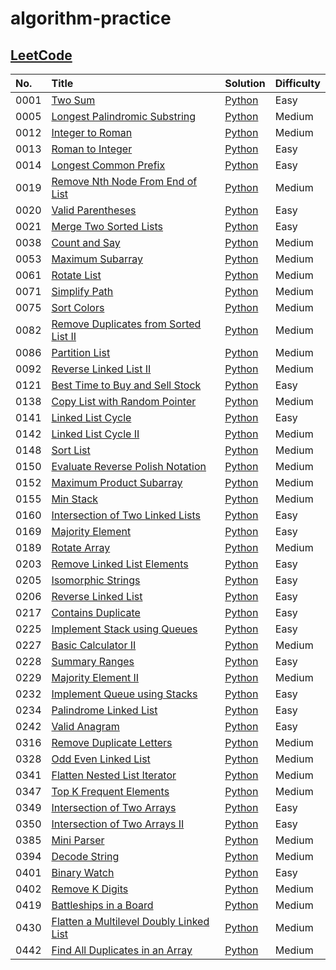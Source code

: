# algorithm-practice

## [LeetCode](https://leetcode.com/)

| No.  | Title                                                                                                             | Solution                                                                                                       | Difficulty |
| :--- | :---------------------------------------------------------------------------------------------------------------- | :------------------------------------------------------------------------------------------------------------- | :--------- |
| 0001 | [Two Sum](https://leetcode.com/problems/two-sum/)                                                                 | [Python](./leetcode/python/0001-Two-Sum/TwoSum.py)                                                             | Easy       |
| 0005 | [Longest Palindromic Substring](https://leetcode.com/problems/longest-palindromic-substring/)                     | [Python](./leetcode/python/0005-Longest-Palindromic-Substring/LongestPalindromicSubstring.py)                  | Medium     |
| 0012 | [Integer to Roman](https://leetcode.com/problems/integer-to-roman/)                                               | [Python](./leetcode/python/0012-Integer-to-Roman/IntegertoRoman.py)                                            | Medium     |
| 0013 | [Roman to Integer](https://leetcode.com/problems/roman-to-integer/)                                               | [Python](./leetcode/python/0013-Roman-to-Integer/RomantoInteger.py)                                            | Easy       |
| 0014 | [Longest Common Prefix](https://leetcode.com/problems/longest-common-prefix/)                                     | [Python](./leetcode/python/0014-Longest-Common-Prefix/LongestCommonPrefix.py)                                  | Easy       |
| 0019 | [Remove Nth Node From End of List](https://leetcode.com/problems/remove-nth-node-from-end-of-list/)               | [Python](./leetcode/python/0019-Remove-Nth-Node-From-End-of-List/RemoveNthNodeFromEndofList.py)                | Medium     |
| 0020 | [Valid Parentheses](https://leetcode.com/problems/valid-parentheses/)                                             | [Python](./leetcode/python/0020-Valid-Parentheses/ValidParentheses.py)                                         | Easy       |
| 0021 | [Merge Two Sorted Lists](https://leetcode.com/problems/merge-two-sorted-lists/)                                   | [Python](./leetcode/python/0021-Merge-Two-Sorted-Lists/MergeTwoSortedLists.py)                                 | Easy       |
| 0038 | [Count and Say](https://leetcode.com/problems/count-and-say/)                                                     | [Python](./leetcode/python/0038-Count-and-Say/CountandSay.py)                                                  | Medium     |
| 0053 | [Maximum Subarray](https://leetcode.com/problems/maximum-subarray/)                                               | [Python](./leetcode/python/0053-Maximum-Subarray/ＭaximumSubarray.py)                                          | Medium     |
| 0061 | [Rotate List](https://leetcode.com/problems/rotate-list/)                                                         | [Python](./leetcode/python/0061-Rotate-List/RotateList.py)                                                     | Medium     |
| 0071 | [Simplify Path](https://leetcode.com/problems/simplify-path/)                                                     | [Python](./leetcode/python/0071-Simplify-Path/SimplifyPath.py)                                                 | Medium     |
| 0075 | [Sort Colors](https://leetcode.com/problems/sort-colors/)                                                         | [Python](./leetcode/python/0075-Sort-Colors/SortColors.py)                                                     | Medium     |
| 0082 | [Remove Duplicates from Sorted List II](https://leetcode.com/problems/remove-duplicates-from-sorted-list-ii/)     | [Python](./leetcode/python/0082-Remove-Duplicates-from-Sorted-List-II/RemoveDuplicatesfromSortedListII.py)     | Medium     |
| 0086 | [Partition List](https://leetcode.com/problems/partition-list/)                                                   | [Python](./leetcode/python/0086-Partition-List/PartitionList.py)                                               | Medium     |
| 0092 | [Reverse Linked List II](https://leetcode.com/problems/reverse-linked-list-ii/)                                   | [Python](./leetcode/python/0092–Reverse–Linked-List-II/ReverseLinkedListII.py)                                 | Medium     |
| 0121 | [Best Time to Buy and Sell Stock](https://leetcode.com/problems/best-time-to-buy-and-sell-stock/)                 | [Python](./leetcode/python/0121-Best-Time-to-Buy-and-Sell-Stock/BestTimetoBuyandSellStock.py)                  | Easy       |
| 0138 | [Copy List with Random Pointer](https://leetcode.com/problems/copy-list-with-random-pointer/)                     | [Python](./leetcode/python/0138-Copy-List-with-Random-Pointer/CopyListwithRandomPointer.py)                    | Medium     |
| 0141 | [Linked List Cycle](https://leetcode.com/problems/linked-list-cycle/)                                             | [Python](./leetcode/python/0141–Linked-List-Cycle/LinkedListCycle.py)                                          | Easy       |
| 0142 | [Linked List Cycle II](https://leetcode.com/problems/linked-list-cycle-ii/)                                       | [Python](./leetcode/python/0142–Linked-List-Cycle-II/LinkedListCycleII.py)                                     | Medium     |
| 0148 | [Sort List](https://leetcode.com/problems/sort-list/)                                                             | [Python](./leetcode/python/0148-Sort-List/SortList.py)                                                         | Medium     |
| 0150 | [Evaluate Reverse Polish Notation](https://leetcode.com/problems/evaluate-reverse-polish-notation/)               | [Python](./leetcode/python/0150-Evaluate-Reverse-Polish-Notation/EvaluateReversePolishNotation.py)             | Medium     |
| 0152 | [Maximum Product Subarray](https://leetcode.com/problems/maximum-product-subarray/)                               | [Python](./leetcode/python/0152-Maximum-Product-Subarray/MaximumProductSubarray.py)                            | Medium     |
| 0155 | [Min Stack](https://leetcode.com/problems/min-stack/)                                                             | [Python](./leetcode/python/0155-Min-Stack/MinStack.py)                                                         | Medium     |
| 0160 | [Intersection of Two Linked Lists](https://leetcode.com/problems/intersection-of-two-linked-lists/)               | [Python](./leetcode/python/0160-Intersection-of-Two-Linked-Lists/IntersectionofTwoLinkedLists.py)              | Easy       |
| 0169 | [Majority Element](https://leetcode.com/problems/majority-element/)                                               | [Python](./leetcode/python/0169-Majority-Element/MajorityElement.py)                                           | Easy       |
| 0189 | [Rotate Array](https://leetcode.com/problems/rotate-array/)                                                       | [Python](./leetcode/python/0189-Rotate-Array/RotateArray.py)                                                   | Medium     |
| 0203 | [Remove Linked List Elements](https://leetcode.com/problems/remove-linked-list-elements/)                         | [Python](./leetcode/python/0203-Remove-Linked-List-Elements/RemoveLinkedListElements.py)                       | Easy       |
| 0205 | [Isomorphic Strings](https://leetcode.com/problems/isomorphic-strings/)                                           | [Python](./leetcode/python/0205-Isomorphic-Strings/IsomorphicStrings.py)                                       | Easy       |
| 0206 | [Reverse Linked List](https://leetcode.com/problems/reverse-linked-list/)                                         | [Python](./leetcode/python/0206-Reverse-Linked-List/ReverseLinkedList.py)                                      | Easy       |
| 0217 | [Contains Duplicate](https://leetcode.com/problems/contains-duplicate/)                                           | [Python](./leetcode/python/0217-Contains-Duplicate/ContainsDuplicate.py)                                       | Easy       |
| 0225 | [Implement Stack using Queues](https://leetcode.com/problems/implement-stack-using-queues/)                       | [Python](./leetcode/python/0225-Implement-Stack-using-Queues/ImplementStackusingQueues.py)                     | Easy       |
| 0227 | [Basic Calculator II](https://leetcode.com/problems/basic-calculator-ii/)                                         | [Python](./leetcode/python/0227-Basic-Calculator-II/BasicCalculatorII.py)                                      | Medium     |
| 0228 | [Summary Ranges](https://leetcode.com/problems/summary-ranges/)                                                   | [Python](./leetcode/python/0228-Summary-Ranges/SummaryRanges.py)                                               | Easy       |
| 0229 | [Majority Element II](https://leetcode.com/problems/majority-element-ii/)                                         | [Python](./leetcode/python/0229-Majority-Element-II/MajorityElementII.py)                                      | Medium     |
| 0232 | [Implement Queue using Stacks](https://leetcode.com/problems/implement-queue-using-stacks/)                       | [Python](./leetcode/python/0232-Implement-Queue-using-Stacks/ImplementQueueusingStacks.py)                     | Easy       |
| 0234 | [Palindrome Linked List](https://leetcode.com/problems/palindrome-linked-list/)                                   | [Python](./leetcode/python/0234-Palindrome-Linked-List/PalindromeLinkedList.py)                                | Easy       |
| 0242 | [Valid Anagram](https://leetcode.com/problems/valid-anagram/)                                                     | [Python](./leetcode/python/0242-Valid-Anagram/ValidAnagram.py)                                                 | Easy       |
| 0316 | [Remove Duplicate Letters](https://leetcode.com/problems/remove-duplicate-letters/)                               | [Python](./leetcode/python/0316-Remove-Duplicate-Letters/RemoveDuplicateLetters.py)                            | Medium     |
| 0328 | [Odd Even Linked List](https://leetcode.com/problems/odd-even-linked-list/)                                       | [Python](./leetcode/python/0328-Odd-Even-Linked-List/OddEvenLinkedList.py)                                     | Medium     |
| 0341 | [Flatten Nested List Iterator](https://leetcode.com/problems/flatten-nested-list-iterator/)                       | [Python](./leetcode/python/0341-Flatten-Nested-List-Iterator/FlattenNestedListIterator.py)                     | Medium     |
| 0347 | [Top K Frequent Elements](https://leetcode.com/problems/top-k-frequent-elements/)                                 | [Python](./leetcode/python/0347-Top-K-Frequent-Elements/TopKFrequentElements.py)                               | Medium     |
| 0349 | [Intersection of Two Arrays](https://leetcode.com/problems/intersection-of-two-arrays/)                           | [Python](./leetcode/python/0349-Intersection-of-Two-Arrays/IntersectionofTwoArrays.py)                         | Easy       |
| 0350 | [Intersection of Two Arrays II](https://leetcode.com/problems/intersection-of-two-arrays-ii/)                     | [Python](./leetcode/python/0350-Intersection-of-Two-Arrays-II/IntersectionofTwoArraysII.py)                    | Easy       |
| 0385 | [Mini Parser](https://leetcode.com/problems/mini-parser/)                                                         | [Python](./leetcode/python/0385-Mini-Parser/MiniParser.py)                                                     | Medium     |
| 0394 | [Decode String](https://leetcode.com/problems/decode-string/)                                                     | [Python](./leetcode/python/0394-Decode-String/DecodeString.py)                                                 | Medium     |
| 0401 | [Binary Watch](https://leetcode.com/problems/binary-watch/)                                                       | [Python](./leetcode/python/0401-Binary-Watch/BinaryWatch.py)                                                   | Easy       |
| 0402 | [Remove K Digits](https://leetcode.com/problems/remove-k-digits/)                                                 | [Python](./leetcode/python/0402-Remove-K-Digits/RemoveKDigits.py)                                              | Medium     |
| 0419 | [Battleships in a Board](https://leetcode.com/problems/battleships-in-a-board/)                                   | [Python](./leetcode/python/0419-Battleships-in-a-Board/BattleshipsinaBoard.py)                                 | Medium     |
| 0430 | [Flatten a Multilevel Doubly Linked List](https://leetcode.com/problems/flatten-a-multilevel-doubly-linked-list/) | [Python](./leetcode/python/0430-Flatten-a-Multilevel-Doubly-Linked-List/FlattenaMultilevelDoublyLinkedList.py) | Medium     |
| 0442 | [Find All Duplicates in an Array](https://leetcode.com/problems/find-all-duplicates-in-an-array/)                 | [Python](./leetcode/python/0442-Find-All-Duplicates-in-an-Array/FindAllDuplicatesinanArray.py)                 | Medium     |